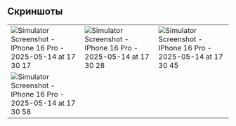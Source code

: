 ## Скриншоты

| | | |
|-|-|-|
|![Simulator Screenshot - IPhone 16 Pro - 2025-05-14 at 17 30 17](https://github.com/user-attachments/assets/12b52d1c-8dc3-4fab-ada4-8b368df97c6a) |  ![Simulator Screenshot - IPhone 16 Pro - 2025-05-14 at 17 30 28](https://github.com/user-attachments/assets/3ff6cfad-2b7a-4a6b-8b25-9c67251e26ec) |  ![Simulator Screenshot - IPhone 16 Pro - 2025-05-14 at 17 30 45](https://github.com/user-attachments/assets/dc160d39-b60e-4ed5-a06a-cfb99ef4abc4) |  
| ![Simulator Screenshot - IPhone 16 Pro - 2025-05-14 at 17 30 58](https://github.com/user-attachments/assets/939ab8de-011e-4c6f-9114-d1281d2b94a9)
